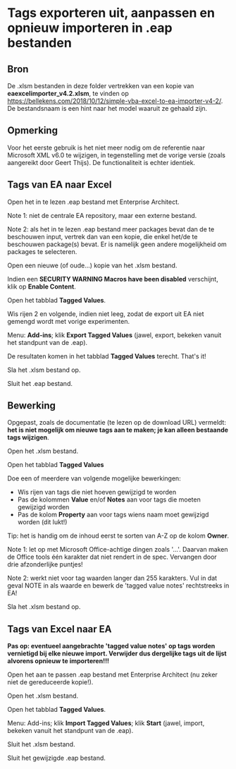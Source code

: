 # Tags exporteren uit, aanpassen en opnieuw importeren in .eap bestanden

## Bron

De .xlsm bestanden in deze folder vertrekken van een kopie van **eaexcelimporter_v4.2.xlsm**, te vinden op https://bellekens.com/2018/10/12/simple-vba-excel-to-ea-importer-v4-2/.
De bestandsnaam is een hint naar het model waaruit ze gehaald zijn.

## Opmerking
Voor het eerste gebruik is het niet meer nodig om de referentie naar Microsoft XML v6.0 te wijzigen, in tegenstelling met de vorige versie (zoals aangereikt door Geert Thijs).
De functionaliteit is echter identiek.

## Tags van EA naar Excel
Open het in te lezen .eap bestand met Enterprise Architect.

Note 1: niet de centrale EA repository, maar een externe bestand.

Note 2: als het in te lezen .eap bestand meer packages bevat dan de te beschouwen input, vertrek dan van een kopie, die enkel het/de te beschouwen package(s) bevat. Er is namelijk geen andere mogelijkheid om packages te selecteren.

Open een nieuwe (of oude...) kopie van het .xlsm bestand.

Indien een **SECURITY WARNING Macros have been disabled** verschijnt, klik op **Enable Content**.

Open het tabblad **Tagged Values**.

Wis rijen 2 en volgende, indien niet leeg, zodat de export uit EA niet gemengd wordt met vorige experimenten.

Menu: **Add-ins**; klik **Export Tagged Values** (jawel, export, bekeken vanuit het standpunt van de .eap).

De resultaten komen in het tabblad **Tagged Values** terecht. That's it!

Sla het .xlsm bestand op.

Sluit het .eap bestand.

## Bewerking
Opgepast, zoals de documentatie (te lezen op de download URL) vermeldt:	**het is niet mogelijk om nieuwe tags aan te maken; je kan alleen bestaande tags wijzigen**.

Open het .xlsm bestand.

Open het tabblad **Tagged Values**

Doe een of meerdere van volgende mogelijke bewerkingen:
- Wis rijen van tags die niet hoeven gewijzigd te worden
- Pas de kolommen **Value** en/of **Notes** aan voor tags die moeten gewijzigd worden
- Pas de kolom **Property** aan voor tags wiens naam moet gewijzigd worden (dit lukt!)

Tip: het is handig om de inhoud eerst te sorten van A-Z op de kolom **Owner**.

Note 1: let op met Microsoft Office-achtige dingen zoals '...'. Daarvan maken de Office tools één karakter dat niet rendert in de spec. Vervangen door drie afzonderlijke puntjes!

Note 2: werkt niet voor tag waarden langer dan 255 karakters. Vul in dat geval NOTE in als waarde en bewerk de 'tagged value notes' rechtstreeks in EA!

Sla het .xlsm bestand op.

## Tags van Excel naar EA

**Pas op: eventueel aangebrachte 'tagged value notes' op tags worden vernietigd bij elke nieuwe import. Verwijder dus dergelijke tags uit de lijst alvorens opnieuw te importeren!!!** 

Open het aan te passen .eap bestand met Enterprise Architect (nu zeker niet de gereduceerde kopie!).

Open het .xlsm bestand.

Open het tabblad **Tagged Values**.

Menu: Add-ins; klik **Import Tagged Values**; klik **Start** (jawel, import, bekeken vanuit het standpunt van de .eap).

Sluit het .xlsm bestand.

Sluit het gewijzigde .eap bestand.


